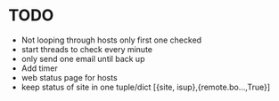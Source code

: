 TODO
====

 * Not looping through hosts only first one checked
 * start threads to check every minute
 * only send one email until back up
 * Add timer
 * web status page for hosts
 * keep status of site in one tuple/dict [{site, isup},{remote.bo...,True}]
